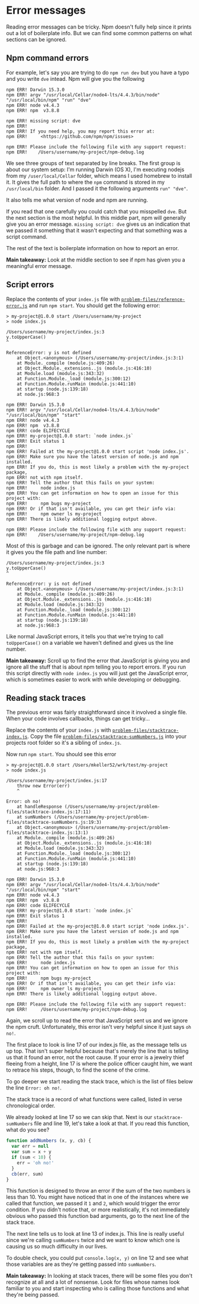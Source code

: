 Error messages
==============

Reading error messages can be tricky. Npm doesn't fully help since it prints out a lot of boilerplate info. But we can find some common patterns on what sections can be ignored.

## Npm command errors

For example, let's say you are trying to do `npm run dev` but you have a typo and you write `dve` intead. Npm will give you the following

```
npm ERR! Darwin 15.3.0
npm ERR! argv "/usr/local/Cellar/node4-lts/4.4.3/bin/node" "/usr/local/bin/npm" "run" "dve"
npm ERR! node v4.4.3
npm ERR! npm  v3.8.8

npm ERR! missing script: dve
npm ERR!
npm ERR! If you need help, you may report this error at:
npm ERR!     <https://github.com/npm/npm/issues>

npm ERR! Please include the following file with any support request:
npm ERR!    /Users/username/my-project/npm-debug.log
```

We see three groups of text separated by line breaks. The first group is about our system setup: I'm running Darwin (OS X), I'm executing nodejs from my `/user/local/Cellar` folder, which means I used homebrew to install it. It gives the full path to where the `npm` command is stored in my `/usr/local/bin` folder. And I passed it the following arguments `run" "dve"`.

It also tells me what version of node and npm are running.

If you read that one carefully you could catch that you misspelled `dve`. But the next section is the most helpful. In this middle part, npm will generally give you an error message. `missing script: dve` gives us an indication that we passed it something that it wasn't expecting and that something was a script command. 

The rest of the text is boilerplate information on how to report an error.

**Main takeaway:** Look at the middle section to see if npm has given you a meaningful error message.

## Script errors

Replace the contents of your `index.js` file with [`problem-files/reference-error.js`](../problem-files/reference-error.js) and run `npm start`. You should get the following error:

```
> my-project@1.0.0 start /Users/username/my-project
> node index.js

/Users/username/my-project/index.js:3
y.toUpperCase()
^

ReferenceError: y is not defined
    at Object.<anonymous> (/Users/username/my-project/index.js:3:1)
    at Module._compile (module.js:409:26)
    at Object.Module._extensions..js (module.js:416:10)
    at Module.load (module.js:343:32)
    at Function.Module._load (module.js:300:12)
    at Function.Module.runMain (module.js:441:10)
    at startup (node.js:139:18)
    at node.js:968:3

npm ERR! Darwin 15.3.0
npm ERR! argv "/usr/local/Cellar/node4-lts/4.4.3/bin/node" "/usr/local/bin/npm" "start"
npm ERR! node v4.4.3
npm ERR! npm  v3.8.8
npm ERR! code ELIFECYCLE
npm ERR! my-project@1.0.0 start: `node index.js`
npm ERR! Exit status 1
npm ERR!
npm ERR! Failed at the my-project@1.0.0 start script 'node index.js'.
npm ERR! Make sure you have the latest version of node.js and npm installed.
npm ERR! If you do, this is most likely a problem with the my-project package,
npm ERR! not with npm itself.
npm ERR! Tell the author that this fails on your system:
npm ERR!     node index.js
npm ERR! You can get information on how to open an issue for this project with:
npm ERR!     npm bugs my-project
npm ERR! Or if that isn't available, you can get their info via:
npm ERR!     npm owner ls my-project
npm ERR! There is likely additional logging output above.

npm ERR! Please include the following file with any support request:
npm ERR!    /Users/username/my-project/npm-debug.log
```

Most of this is garbage and can be ignored. The only relevant part is where it gives you the file path and line number:

```
/Users/username/my-project/index.js:3
y.toUpperCase()
^

ReferenceError: y is not defined
    at Object.<anonymous> (/Users/username/my-project/index.js:3:1)
    at Module._compile (module.js:409:26)
    at Object.Module._extensions..js (module.js:416:10)
    at Module.load (module.js:343:32)
    at Function.Module._load (module.js:300:12)
    at Function.Module.runMain (module.js:441:10)
    at startup (node.js:139:18)
    at node.js:968:3
```

Like normal JavaScript errors, it tells you that we're trying to call `toUpperCase()` on a variable we haven't defined and gives us the line number.

**Main takeaway:** Scroll up to find the error that JavaScript is giving you and ignore all the stuff that is about npm telling you to report errors. If you run this script directly with `node index.js` you will just get the JavaScript error, which is sometimes easier to work with while developing or debugging.

## Reading stack traces

The previous error was fairly straightforward since it involved a single file. When your code involves callbacks, things can get tricky...

Replace the contents of your `index.js` with [`problem-files/stacktrace-index.js`](../problem-files/stacktrace-index.js). Copy the file [`problem-files/stacktrace-sumNumbers.js`](../problem-files/stacktrace-sumNumbers.js) into your projects root folder so it's a sibling of `index.js`.

Now run `npm start`. You should see this error 

```
> my-project@1.0.0 start /Users/mkeller52/wrk/test/my-project
> node index.js

/Users/username/my-project/index.js:17
    throw new Error(err)
    ^

Error: oh no!
    at handleResponse (/Users/username/my-project/problem-files/stacktrace-index.js:17:11)
    at sumNumbers (/Users/username/my-project/problem-files/stacktrace-sumNumbers.js:19:3)
    at Object.<anonymous> (/Users/username/my-project/problem-files/stacktrace-index.js:13:1)
    at Module._compile (module.js:409:26)
    at Object.Module._extensions..js (module.js:416:10)
    at Module.load (module.js:343:32)
    at Function.Module._load (module.js:300:12)
    at Function.Module.runMain (module.js:441:10)
    at startup (node.js:139:18)
    at node.js:968:3

npm ERR! Darwin 15.3.0
npm ERR! argv "/usr/local/Cellar/node4-lts/4.4.3/bin/node" "/usr/local/bin/npm" "start"
npm ERR! node v4.4.3
npm ERR! npm  v3.8.8
npm ERR! code ELIFECYCLE
npm ERR! my-project@1.0.0 start: `node index.js`
npm ERR! Exit status 1
npm ERR!
npm ERR! Failed at the my-project@1.0.0 start script 'node index.js'.
npm ERR! Make sure you have the latest version of node.js and npm installed.
npm ERR! If you do, this is most likely a problem with the my-project package,
npm ERR! not with npm itself.
npm ERR! Tell the author that this fails on your system:
npm ERR!     node index.js
npm ERR! You can get information on how to open an issue for this project with:
npm ERR!     npm bugs my-project
npm ERR! Or if that isn't available, you can get their info via:
npm ERR!     npm owner ls my-project
npm ERR! There is likely additional logging output above.

npm ERR! Please include the following file with any support request:
npm ERR!     /Users/username/my-project/npm-debug.log
```

Again, we scroll up to read the error that JavaScript sent us and we ignore the npm cruft. Unfortunately, this error isn't very helpful since it just says `oh no!`.

The first place to look is line 17 of our index.js file, as the message tells us up top. That isn't super helpful because that's merely the line that is telling us that it found an error, not the root cause. If your error is a jewelry thief fleeing from a height, line 17 is where the police officer caught him, we want to retrace his steps, though, to find the scene of the crime.

To go deeper we start reading the stack trace, which is the list of files below the line `Error: oh no!`.

The stack trace is a record of what functions were called, listed in verse chronological order.

We already looked at line 17 so we can skip that. Next is our `stacktrace-sumNumbers` file and line 19, let's take a look at that. If you read this function, what do you see? 

```js
function addNumbers (x, y, cb) {
  var err = null
  var sum = x + y
  if (sum < 10) {
    err = 'oh no!'
  }
  cb(err, sum)
}
```

This function is designed to throw an error if the sum of the two numbers is less than 10. You might have noticed that in one of the instances where we called that function, we passed it `1` and `2`, which would trigger the error condition. If you didn't notice that, or more realistically, it's not immediately obvious who passed this function bad arguments, go to the next line of the stack trace.

The next line tells us to look at line 13 of index.js. This line is really useful since we're calling `sumNumbers` twice and we want to know which one is causing us so much difficulty in our lives.

To double check, you could put `console.log(x, y)` on line 12 and see what those variables are as they're getting passed into `sumNumbers`.

**Main takeaway:** In looking at stack traces, there will be some files you don't recognize at all and a lot of nonsense. Look for files whose names look familiar to you and start inspecting who is calling those functions and what they're being passed.
